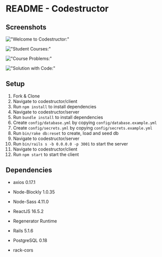 # README - Codestructor 

## Screenshots
!["Welcome to Codestructor:"](https://github.com/giffin94/codestructor/blob/master/client/public/Screenshot%20from%202019-03-21%2017-00-57.jpg?raw=true)

!["Student Courses:"](https://github.com/giffin94/codestructor/blob/master/client/public/Screenshot%20from%202019-03-21%2019-35-39.jpg?raw=true)

!["Course Problems:"](https://github.com/giffin94/codestructor/blob/master/client/public/Screenshot%20from%202019-03-21%2019-35-56.jpg?raw=true)

!["Solution with Code:"](https://github.com/giffin94/codestructor/blob/master/client/public/Screenshot%20from%202019-03-21%2019-37-20.jpg?raw=true)

## Setup

1. Fork & Clone
2. Navigate to codestructor/client
3. Run `npm install` to install dependencies
4. Navigate to codestructor/server
5. Run `bundle install` to install dependencies
6. Create `config/database.yml` by copying `config/database.example.yml`
7. Create `config/secrets.yml` by copying `config/secrets.example.yml`
8. Run `bin/rake db:reset` to create, load and seed db
9. Navigate to codestructor/server
10. Run `bin/rails s -b 0.0.0.0 -p 3001` to start the server
11. Navigate to codestructor/client
12. Run `npm start` to start the client 

## Dependencies

* axios 0.17.1
* Node-Blockly 1.0.35
* Node-Sass 4.11.0
* ReactJS 16.5.2
* Regenerator Runtime

* Rails 5.1.6
* PostgreSQL 0.18
* rack-cors 